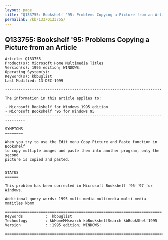 ```yaml
---
layout: page
title: "Q133755: Bookshelf '95: Problems Copying a Picture from an Article"
permalink: /kb/133/Q133755/
---
```


## Q133755: Bookshelf '95: Problems Copying a Picture from an Article

	Article: Q133755
	Product(s): Microsoft Home Multimedia Titles
	Version(s): 1995 edition; WINDOWS:
	Operating System(s): 
	Keyword(s): kbbuglist
	Last Modified: 13-DEC-1999
	
	-------------------------------------------------------------------------------
	The information in this article applies to:
	
	- Microsoft Bookshelf for Windows 1995 edition 
	- Microsoft Bookshelf '95 for Windows 95 
	-------------------------------------------------------------------------------
	
	SYMPTOMS
	========
	
	When you try to use the Edit menu Copy Picture and Paste function in Bookshelf
	to copy multiple images and paste them into another program, only the second
	picture is copied and pasted.
	
	
	STATUS
	======
	
	This problem has been corrected in Microsoft Bookshelf '96-'97 for Windows.
	
	Additional query words: 1995 multi media multimedia multi-media mmtitles kbmm
	
	======================================================================
	Keywords          :  kbbuglist
	Technology        : kbHomeMMsearch kbBookshelfSearch kbBookShelf1995
	Version           : :1995 edition; WINDOWS:
	
	=============================================================================
	
